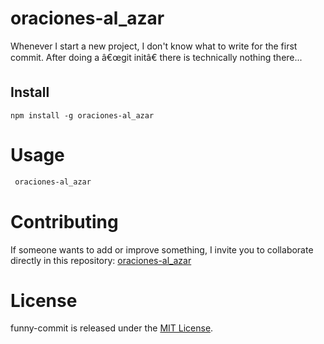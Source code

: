 # oraciones-al_azar
Whenever I start a new project, I don't know what to write for the first commit. After doing a â€œgit initâ€ there is technically nothing there...

## Install

```npm
npm install -g oraciones-al_azar
```

# Usage

```bash
 oraciones-al_azar
```

# Contributing

If someone wants to add or improve something, I invite you to collaborate directly in this repository: [oraciones-al_azar](https://github.com/IsyelDev/Frases_Aleatorias.git)

# License

funny-commit is released under the [MIT License](https://opensource.org/licenses/MIT).